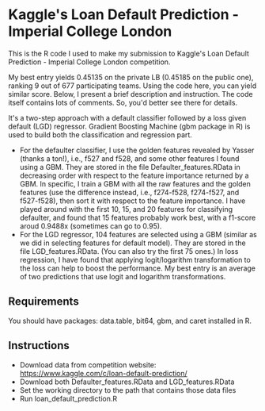 # Kaggle's Loan Default Prediction - Imperial College London

This is the R code I used to make my submission to Kaggle's Loan Default Prediction - Imperial College London competition. 

My best entry yields 0.45135 on the private LB (0.45185 on the public one), ranking 9 out of 677 participating teams. Using the code here, you can yield similar score. Below, I present a brief description and instruction. The code itself contains lots of comments. So, you'd better see there for details.

It's a two-step approach with a default classifier followed by a loss given default (LGD) regressor. Gradient Boosting Machine (gbm package in R) is 
used to build both the classification and regression part. 
* For the defaulter classifier, I use the golden features revealed by Yasser (thanks a ton!), i.e., f527 and f528, and some other features I found using a GBM. They are stored in the file Defaulter_features.RData in decreasing order with respect to the feature importance returned by a GBM. In specific, I train a GBM with all the raw features and the golden features (use the difference instead, i.e., f274-f528, f274-f527, and f527-f528), then sort it with respect to the feature importance. I have played around with the first 10, 15, and 20 features for classifying defaulter, and found that 15 features probably work best, with a f1-score aroud 0.9488x (sometimes can go to 0.95).
* For the LGD regressor, 104 features are selected using a GBM (similar as we did in selecting features for default model). They are stored in the file LGD_features.RData. (You can also try the first 75 ones.) In loss regression, I have found that applying logit/logarithm transformation to the loss can help to boost the performance. My best entry is an average of two predictions that use logit and logarithm transformations.


## Requirements

You should have packages: data.table, bit64, gbm, and caret installed in R.


## Instructions

* Download data from competition website: https://www.kaggle.com/c/loan-default-prediction/
* Download both Defaulter_features.RData and LGD_features.RData
* Set the working directory to the path that contains those data files
* Run loan_default_prediction.R